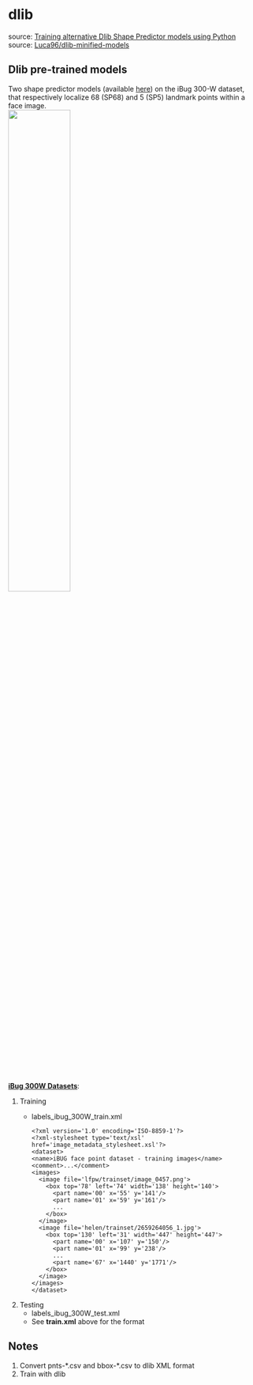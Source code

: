 # dlib
source: [Training alternative Dlib Shape Predictor models using Python](https://medium.com/datadriveninvestor/training-alternative-dlib-shape-predictor-models-using-python-d1d8f8bd9f5c)<br>
source: [Luca96/dlib-minified-models](https://github.com/Luca96/dlib-minified-models/tree/master/face_landmarks)<br>

## Dlib pre-trained models
Two shape predictor models (available [here](https://github.com/davisking/dlib-models)) on the iBug 300-W dataset, that respectively localize 68 (SP68) and 5 (SP5) landmark points within a face image.<br>
<img src='https://cdn-images-1.medium.com/max/1200/1*96UT-D8uSXjlnyvs9DZTog.png' width=50%/><br>
<br>
[**iBug 300W Datasets**](http://dlib.net/files/data/ibug_300W_large_face_landmark_dataset.tar.gz):
1. Training
    - labels_ibug_300W_train.xml

      ```
      <?xml version='1.0' encoding='ISO-8859-1'?>
      <?xml-stylesheet type='text/xsl' href='image_metadata_stylesheet.xsl'?>
      <dataset>
      <name>iBUG face point dataset - training images</name>
      <comment>...</comment>
      <images>
        <image file='lfpw/trainset/image_0457.png'>
          <box top='78' left='74' width='138' height='140'>
            <part name='00' x='55' y='141'/>
            <part name='01' x='59' y='161'/>
            ...
          </box>
        </image>
        <image file='helen/trainset/2659264056_1.jpg'>
          <box top='130' left='31' width='447' height='447'>
            <part name='00' x='107' y='150'/>
            <part name='01' x='99' y='238'/>
            ...
            <part name='67' x='1440' y='1771'/>
          </box>
        </image>
      </images>
      </dataset>
      ```
2. Testing
    - labels_ibug_300W_test.xml
    - See **train.xml** above for the format

## Notes
1. Convert pnts-\*.csv and bbox-\*.csv to dlib XML format
2. Train with dlib

